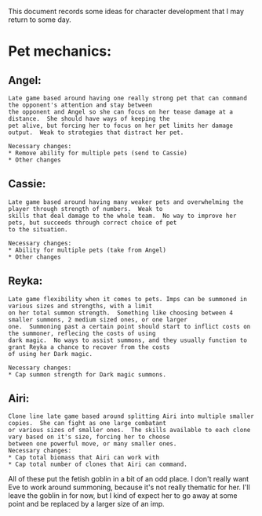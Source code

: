 This document records some ideas for character development that I may return to some day.

Pet mechanics:
===

Angel:
---
    Late game based around having one really strong pet that can command the opponent's attention and stay between
    the opponent and Angel so she can focus on her tease damage at a distance.  She should have ways of keeping the 
    pet alive, but forcing her to focus on her pet limits her damage output.  Weak to strategies that distract her pet.
    
    Necessary changes: 
    * Remove ability for multiple pets (send to Cassie)
    * Other changes
    
Cassie:
---
    Late game based around having many weaker pets and overwhelming the player through strength of numbers.  Weak to 
    skills that deal damage to the whole team.  No way to improve her pets, but succeeds through correct choice of pet
    to the situation.
    
    Necessary changes:
    * Ability for multiple pets (take from Angel)
    * Other changes
    
Reyka:
---
    Late game flexibility when it comes to pets. Imps can be summoned in various sizes and strengths, with a limit
    on her total summon strength.  Something like choosing between 4 smaller summons, 2 medium sized ones, or one larger
    one.  Summoning past a certain point should start to inflict costs on the summoner, reflecing the costs of using
    dark magic.  No ways to assist summons, and they usually function to grant Reyka a chance to recover from the costs
    of using her Dark magic.
    
    Necessary changes:
    * Cap summon strength for Dark magic summons.
    
Airi:
---
    Clone line late game based around splitting Airi into multiple smaller copies.  She can fight as one large combatant
    or various sizes of smaller ones.  The skills available to each clone vary based on it's size, forcing her to choose
    between one powerful move, or many smaller ones.
    Necessary changes:
    * Cap total biomass that Airi can work with
    * Cap total number of clones that Airi can command.

All of these put the fetish goblin in a bit of an odd place.  I don't really want Eve to work around summoning, because
it's not really thematic for her.  I'll leave the goblin in for now, but I kind of expect her to go away at some point
and be replaced by a larger size of an imp.